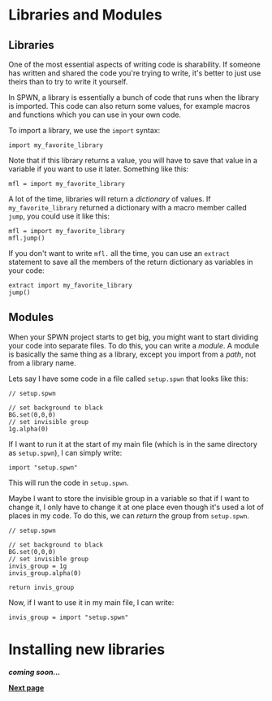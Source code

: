 # Libraries and Modules

## Libraries

One of the most essential aspects of writing code is sharability. If someone has written and shared the code you're trying to write, it's better to just use theirs than to try to write it yourself.

In SPWN, a library is essentially a bunch of code that runs when the library is imported. This code can also return some values, for example macros and functions which you can use in your own code.

To import a library, we use the `import` syntax:

```spwn
import my_favorite_library
```

Note that if this library returns a value, you will have to save that value in a variable if you want to use it later. Something like this:

```spwn
mfl = import my_favorite_library
```

A lot of the time, libraries will return a _dictionary_ of values. If `my_favorite_library` returned a dictionary with a macro member called `jump`, you could use it like this:

```spwn
mfl = import my_favorite_library
mfl.jump()
```

If you don't want to write `mfl.` all the time, you can use an `extract` statement to save all the members of the return dictionary as variables in your code:

```spwn
extract import my_favorite_library
jump()
```

## Modules

When your SPWN project starts to get big, you might want to start dividing your code into separate files. To do this, you can write a _module_. A module is basically the same thing as a library, except you import from a _path_, not from a library name.

Lets say I have some code in a file called `setup.spwn` that looks like this:

```spwn
// setup.spwn

// set background to black
BG.set(0,0,0)
// set invisible group
1g.alpha(0)
```

If I want to run it at the start of my main file (which is in the same directory as `setup.spwn`), I can simply write:

```spwn
import "setup.spwn"
```

This will run the code in `setup.spwn`.

Maybe I want to store the invisible group in a variable so that if I want to change it, I only have to change it at one place even though it's used a lot of places in my code. To do this, we can _return_ the group from `setup.spwn`.

```spwn
// setup.spwn

// set background to black
BG.set(0,0,0)
// set invisible group
invis_group = 1g
invis_group.alpha(0)

return invis_group
```

Now, if I want to use it in my main file, I can write:

```spwn
invis_group = import "setup.spwn"
```

# Installing new libraries

_**coming soon...**_

[**Next page**](triggerlanguage/7selectorpanel.md)
